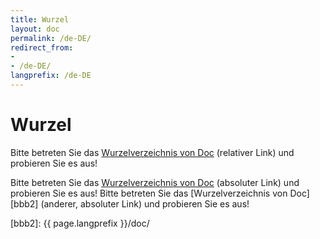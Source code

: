 ```yaml
---
title: Wurzel
layout: doc
permalink: /de-DE/
redirect_from:
- 
- /de-DE/
langprefix: /de-DE
---
```


Wurzel
======

Bitte betreten Sie das [Wurzelverzeichnis von Doc][aaa] (relativer Link) und probieren Sie es aus!

Bitte betreten Sie das [Wurzelverzeichnis von Doc][bbb] (absoluter Link) und probieren Sie es aus!
Bitte betreten Sie das [Wurzelverzeichnis von Doc][bbb2] (anderer, absoluter Link) und probieren Sie es aus!

[aaa]: doc/
[bbb]: /de-DE/doc/
[bbb2]: {{ page.langprefix }}/doc/
